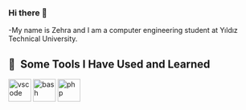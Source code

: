 ### Hi there 🫶

-My name is Zehra and I am a computer engineering student at Yıldız Technical University.

<h2> 🚀 &nbsp;Some Tools I Have Used and Learned</h2>
<p align="left">
<img src="https://www.svgrepo.com/show/353925/javascript.svg" alt="vscode" width="45" height="45"/>
<img src="https://www.svgrepo.com/show/452228/html-5.svg" alt="bash" width="45" height="45"/>
<img src="https://www.svgrepo.com/show/349330/css3.svg" alt="php" width="45" height="45"/>
</p>
